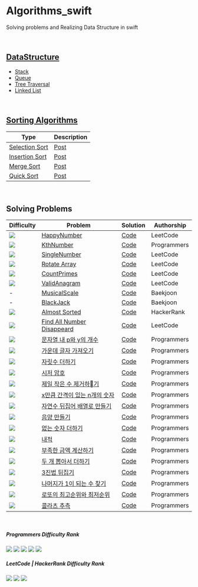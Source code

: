 

# Algorithms_swift

Solving problems and Realizing Data Structure in swift


<br>

## [DataStructure](https://github.com/delmaSong/Algorithms_swift/tree/master/DataStructure)

- [Stack](https://github.com/delmaSong/Algorithms_swift/blob/master/DataStructure/Stack/Stack/main.swift)
- [Queue](https://github.com/delmaSong/Algorithms_swift/blob/master/DataStructure/Queue/Queue/main.swift)
- [Tree Traversal](https://github.com/delmaSong/Algorithms_swift/tree/master/DataStructure/TreeTraversal/TreeTraversal)
- [Linked List](https://github.com/delmaSong/Algorithms_swift/blob/master/DataStructure/LinkedList/LinkedList/main.swift)

<br>

## [Sorting Algorithms](https://github.com/delmaSong/Algorithms_swift/tree/master/SortingAlgorithms)



| Type | Description |
| -------- | -------- |
| [Selection Sort](https://github.com/delmaSong/Algorithms_swift/tree/master/SortingAlgorithms/SelectionSort/SelectionSort/main.swift)     | [Post](https://prod.velog.io/@delmasong/Algorithm-Selection-Sort-선택-정렬)     |
|[Insertion Sort](https://github.com/delmaSong/Algorithms_swift/blob/master/SortingAlgorithms/InsertionSort/InsertionSort/main.swift)|[Post](https://prod.velog.io/@delmasong/AlgorithmInsertion-Sort-삽입-정렬)|
|[Merge Sort](https://github.com/delmaSong/Algorithms_swift/blob/master/SortingAlgorithms/MergeSort/MergeSort/main.swift)|[Post](https://prod.velog.io/@delmasong/Algorithm-Merge-Sort-병합-정렬)|
|[Quick Sort](https://github.com/delmaSong/Algorithms_swift/blob/master/SortingAlgorithms/QuickSort/QuickSort/main.swift)|[Post](https://prod.velog.io/@delmasong/Algorithm-Quick-Sort-퀵-정렬)|  


<br>

## Solving Problems


| Difficulty | Problem | Solution |Authorship|
| -------- | -------- | -------- | ------ |
 |<img src="https://img.shields.io/badge/-easy-blue"/>| [HappyNumber](https://leetcode.com/problems/happy-number/) | [Code](https://github.com/delmaSong/Algorithms_swift/blob/master/LeetCode/HappyNumber/HappyNumber/main.swift) |LeetCode|
 |<img src="https://img.shields.io/badge/-step1-blue"/>|[KthNumber](https://programmers.co.kr/learn/courses/30/lessons/42748) | [Code](https://github.com/delmaSong/Algorithms_swift/blob/master/Programmers/KthNumber/KthNumber/main.swift) |Programmers|
 |<img src="https://img.shields.io/badge/-easy-blue"/>|[SingleNumber](https://leetcode.com/problems/single-number/)|[Code](https://github.com/delmaSong/Algorithms_swift/blob/master/LeetCode/SingleNumber/SingleNumber/main.swift)|LeetCode|
|<img src="https://img.shields.io/badge/-medium-yellow"/>|[Rotate Array](https://leetcode.com/problems/rotate-array/) | [Code](https://github.com/delmaSong/Algorithms_swift/blob/master/LeetCode/RotateArray/RotateArray/main.swift)|LeetCode|
|<img src="https://img.shields.io/badge/-medium-yellow"/>|[CountPrimes](https://leetcode.com/problems/count-primes/) | [Code](https://github.com/delmaSong/Algorithms_swift/blob/master/LeetCode/CountPrimes/CountPrimes/main.swift)|LeetCode|
|<img src="https://img.shields.io/badge/-step1-blue"/>|[ValidAnagram](https://leetcode.com/problems/valid-anagram/) | [Code](https://github.com/delmaSong/Algorithms_swift/blob/master/LeetCode/ValidAnagram/ValidAnagram/main.swift)|LeetCode|
|-|[MusicalScale](https://www.acmicpc.net/problem/2920) | [Code](https://github.com/delmaSong/Algorithms_swift/blob/master/Baekjoon/MusicalScale/MusicalScale/main.swift)|Baekjoon|
|-|[BlackJack](https://www.acmicpc.net/problem/2798) | [Code](https://github.com/delmaSong/Algorithms_swift/blob/master/Baekjoon/BlackJack/BlackJack/main.swift)| Baekjoon |
|<img src="https://img.shields.io/badge/-medium-yellow"/>|[Almost Sorted](https://www.hackerrank.com/challenges/almost-sorted/problem)|[Code](https://github.com/delmaSong/Algorithms_swift/blob/master/HackerRank/AlmostSorted/AlmostSorted/main.swift)|HackerRank|
|<img src="https://img.shields.io/badge/-easy-blue"/>|[Find All Number Disappeard](https://leetcode.com/problems/find-all-numbers-disappeared-in-an-array/)|[Code](https://github.com/delmaSong/Algorithms_swift/blob/master/LeetCode/FindAllNumbersDisappeared/FindAllNumbersDisappeared/main.swift)|LeetCode|
|<img src="https://img.shields.io/badge/-step1-blue"/>|[문자열 내 p와 y의 개수](https://programmers.co.kr/learn/courses/30/lessons/12916)|[Code](https://github.com/delmaSong/Algorithms_swift/blob/master/Programmers/CountsOfPY/CountsOfPY/main.swift)|Programmers|
|<img src="https://img.shields.io/badge/-step1-blue"/>|[가운데 글자 가져오기](https://programmers.co.kr/learn/courses/30/lessons/12903)|[Code](https://github.com/delmaSong/Algorithms_swift/blob/master/Programmers/ReturnCenterCharacter/ReturnCenterCharacter/main.swift)|Programmers|
|<img src="https://img.shields.io/badge/-step1-blue"/>|[자릿수 더하기](https://programmers.co.kr/learn/courses/30/lessons/12931)|[Code](https://github.com/delmaSong/Algorithms_swift/blob/master/Programmers/SumPlaceValue/SumPlaceValue/main.swift)|Programmers|
|<img src="https://img.shields.io/badge/-step1-blue"/>|[시저 암호](https://programmers.co.kr/learn/courses/30/lessons/12926)|[Code](https://github.com/delmaSong/Algorithms_swift/blob/master/Programmers/CaesarCipher/CaesarCipher.swift)|Programmers|
|<img src="https://img.shields.io/badge/-step1-blue"/>|[제일 작은 수 제거하기](https://programmers.co.kr/learn/courses/30/lessons/12935)|[Code](https://github.com/delmaSong/Algorithms_swift/blob/master/Programmers/RemoveMinimum.playground/Contents.swift)|Programmers|
|<img src="https://img.shields.io/badge/-step1-blue"/>|[x만큼 간격이 있는 n개의 숫자](https://programmers.co.kr/learn/courses/30/lessons/12954)|[Code](https://github.com/delmaSong/Algorithms_swift/blob/master/Programmers/x만큼%20간격이%20있는%20n개의%20숫자.swift)|Programmers|
|<img src="https://img.shields.io/badge/-step1-blue"/>|[자연수 뒤집어 배열로 만들기](https://programmers.co.kr/learn/courses/30/lessons/12932)|[Code](https://github.com/delmaSong/Algorithms_swift/blob/master/Programmers/자연수%20뒤집어%20배열로%20만들기.swift)|Programmers|
|<img src="https://img.shields.io/badge/-step1-blue"/>|[음양 만들기](https://programmers.co.kr/learn/courses/30/lessons/76501)|[Code](https://github.com/delmaSong/Algorithms_swift/blob/master/Programmers/음양%20더하기.swift)|Programmers|
|<img src="https://img.shields.io/badge/-step1-blue"/>|[없는 숫자 더하기](https://programmers.co.kr/learn/courses/30/lessons/86051)|[Code](https://github.com/delmaSong/Algorithms_swift/blob/master/Programmers/없는%20숫자%20더하기.swift)|Programmers|
|<img src="https://img.shields.io/badge/-step1-blue"/>|[내적](https://programmers.co.kr/learn/courses/30/lessons/70128)|[Code](https://github.com/delmaSong/Algorithms_swift/blob/master/Programmers/내적.swift)|Programmers|
|<img src="https://img.shields.io/badge/-step1-blue"/>|[부족한 금액 계산하기](https://programmers.co.kr/learn/courses/30/lessons/82612)|[Code](https://github.com/delmaSong/Algorithms_swift/blob/master/Programmers/부족한%20금액%20계산하기.swift)|Programmers|
|<img src="https://img.shields.io/badge/-step1-blue"/>|[두 개 뽑아서 더하기](https://programmers.co.kr/learn/courses/30/lessons/68644)|[Code](https://github.com/delmaSong/Algorithms_swift/blob/master/Programmers/두%20개%20뽑아서%20더하기.swift)|Programmers|
|<img src="https://img.shields.io/badge/-step1-blue"/>|[3진법 뒤집기](https://programmers.co.kr/learn/courses/30/lessons/68935)|[Code](https://github.com/delmaSong/Algorithms_swift/blob/master/Programmers/3진법%20뒤집기.swift)|Programmers|
|<img src="https://img.shields.io/badge/-step1-blue"/>|[나머지가 1이 되는 수 찾기](https://programmers.co.kr/learn/courses/30/lessons/87389)|[Code](https://github.com/delmaSong/Algorithms_swift/blob/master/Programmers/나머지가%201이%20되는%20수%20찾기.swift)|Programmers|
|<img src="https://img.shields.io/badge/-step1-blue"/>|[로또의 최고순위와 최저순위](https://programmers.co.kr/learn/courses/30/lessons/77484)|[Code](https://github.com/delmaSong/Algorithms_swift/blob/master/Programmers/로또의%20최고순위와%20최저순위.swift)|Programmers|
|<img src="https://img.shields.io/badge/-step1-blue"/>|[콜라츠 추측](https://programmers.co.kr/learn/courses/30/lessons/12943)|[Code](https://github.com/delmaSong/Algorithms_swift/blob/master/Programmers/콜라츠%20추측.swift)|Programmers|

<br>

##### Programmers Difficulty Rank
<img src="https://img.shields.io/badge/-step1-blue"/>
<img src="https://img.shields.io/badge/-step2-green"/>
<img src="https://img.shields.io/badge/-step3-yellow"/>
<img src="https://img.shields.io/badge/-step4-orange"/>
<img src="https://img.shields.io/badge/-step5-red"/>

##### LeetCode | HackerRank Difficulty Rank
<img src="https://img.shields.io/badge/-easy-blue"/>
<img src="https://img.shields.io/badge/-medium-yellow"/>
<img src="https://img.shields.io/badge/-hard-red"/>
